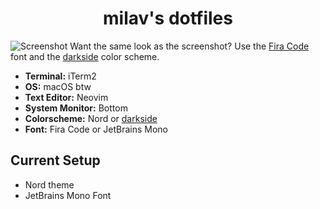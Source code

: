 <h1 align="center">milav's dotfiles</h1>

![Screenshot](https://github.com/shahmilav/dotfiles/blob/main/images/setup-2022-02-01.png)
Want the same look as the screenshot? Use the [Fira Code](https://github.com/tonsky/FiraCode) font and the [darkside](https://github.com/shahmilav/darkside-iTerm2) color scheme.

* **Terminal:** iTerm2
* **OS:** macOS btw
* **Text Editor:** Neovim
* **System Monitor:** Bottom
* **Colorscheme:** Nord or [darkside](https://github.com/shahmilav/darkside-iTerm2)
* **Font:** Fira Code or JetBrains Mono

## Current Setup
* Nord theme
* JetBrains Mono Font
